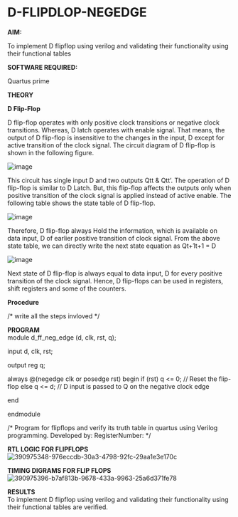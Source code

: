 # D-FLIPDLOP-NEGEDGE

**AIM:**

To implement  D flipflop using verilog and validating their functionality using their functional tables

**SOFTWARE REQUIRED:**

Quartus prime

**THEORY**

**D Flip-Flop**

D flip-flop operates with only positive clock transitions or negative clock transitions. Whereas, D latch operates with enable signal. That means, the output of D flip-flop is insensitive to the changes in the input, D except for active transition of the clock signal. The circuit diagram of D flip-flop is shown in the following figure.

![image](https://github.com/naavaneetha/D-FLIPDLOP-NEGEDGE/assets/154305477/48c81fe8-bc3f-40e7-95e2-519fc155ad51)

This circuit has single input D and two outputs Qtt & Qtt’. The operation of D flip-flop is similar to D Latch. But, this flip-flop affects the outputs only when positive transition of the clock signal is applied instead of active enable. The following table shows the state table of D flip-flop.

![image](https://github.com/naavaneetha/D-FLIPDLOP-NEGEDGE/assets/154305477/e5f3fda7-68ec-4a3a-a0a4-cf6f9cc4ab55)

Therefore, D flip-flop always Hold the information, which is available on data input, D of earlier positive transition of clock signal. From the above state table, we can directly write the next state equation as Qt+1t+1 = D

![image](https://github.com/naavaneetha/D-FLIPDLOP-NEGEDGE/assets/154305477/8592c0d8-2917-4142-91b9-d6c30dd891d2)

Next state of D flip-flop is always equal to data input, D for every positive transition of the clock signal. Hence, D flip-flops can be used in registers, shift registers and some of the counters.

**Procedure**

/* write all the steps invloved */

**PROGRAM**<br>
module d_ff_neg_edge (d, clk, rst, q);

input d, clk, rst;

output reg q;

always @(negedge clk or posedge rst) begin if (rst) q <= 0; // Reset the flip-flop else q <= d; // D input is passed to Q on the negative clock edge

end

endmodule

/* Program for flipflops and verify its truth table in quartus using Verilog programming. Developed by: RegisterNumber:
*/

**RTL LOGIC FOR FLIPFLOPS**<br>
![390975348-976eccdb-30a3-4798-92fc-29aa1e3e170c](https://github.com/user-attachments/assets/9e3f60e3-ba53-4f27-b0dc-6cf49395eadf)



**TIMING DIGRAMS FOR FLIP FLOPS**<br>
![390975396-b7af813b-9678-433a-9963-25a6d371fe78](https://github.com/user-attachments/assets/e96935e4-28d8-47d4-8628-f80c8e32ff3e)



**RESULTS**<br>
To implement D flipflop using verilog and validating their functionality using their functional tables are verified.

